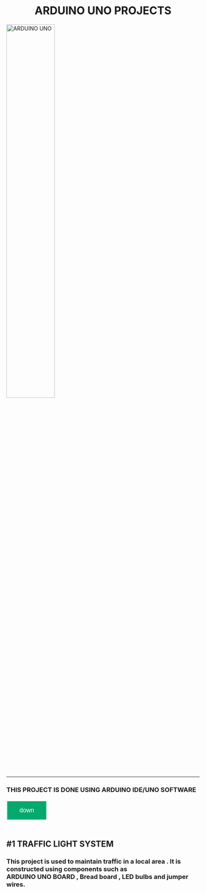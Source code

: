 <style>
.button {
  border: none;
  color: white;
  padding: 15px 32px;
  text-align: center;
  text-decoration: none;
  display: inline-block;
  font-size: 16px;
  margin: 4px 2px;
  cursor: pointer;
 background-color:plun;
}

 a{
text-decoration:none;
color:white;
}

.button1 {background-color: #04AA6D;} /* Green */
.button2 {background-color: #008CBA;} /* Blue */
</style>
 
 <h1 style="text-align: center;">ARDUINO UNO PROJECTS</h1>
 
<img src="https://github.com/sms32/ARDUINO-UNO-PROJECTS/assets/153702953/013eb9c0-f9e2-4881-ac73-2ca4abb2e638" alt="ARDUINO UNO"  width="50%">
<hr>
    <h3>THIS PROJECT IS DONE USING ARDUINO IDE/UNO SOFTWARE</h3>
    <button class="button button1"><a href="https://www.arduino.cc/en/software" target="_blank">down</a></button>
    <br><br>
    <h2>#1  TRAFFIC LIGHT SYSTEM</h2>
    <h3>This project is used to maintain traffic in a local area . It is constructed using components such as <br>
        ARDUINO UNO BOARD , Bread board , LED bulbs and jumper wires. 
    </h3>
    
